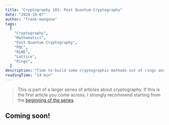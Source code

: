 ```yaml
---
title: "Cryptography 101: Post Quantum Cryptography"
date: "2024-10-07"
author: "frank-mangone"
tags:
  [
    "Cryptography",
    "Mathematics",
    "Post Quantum Cryptography",
    "PQC",
    "RLWE",
    "Lattice",
    "Rings",
  ]
description: "Time to build some cryptographic methods out of rings and their associated hard problems"
readingTime: "14 min"
---
```


> This is part of a larger series of articles about cryptography. If this is the first article you come across, I strongly recommend starting from the [beginning of the series](/en/blog/cryptography-101/where-to-start).

## Coming soon!
